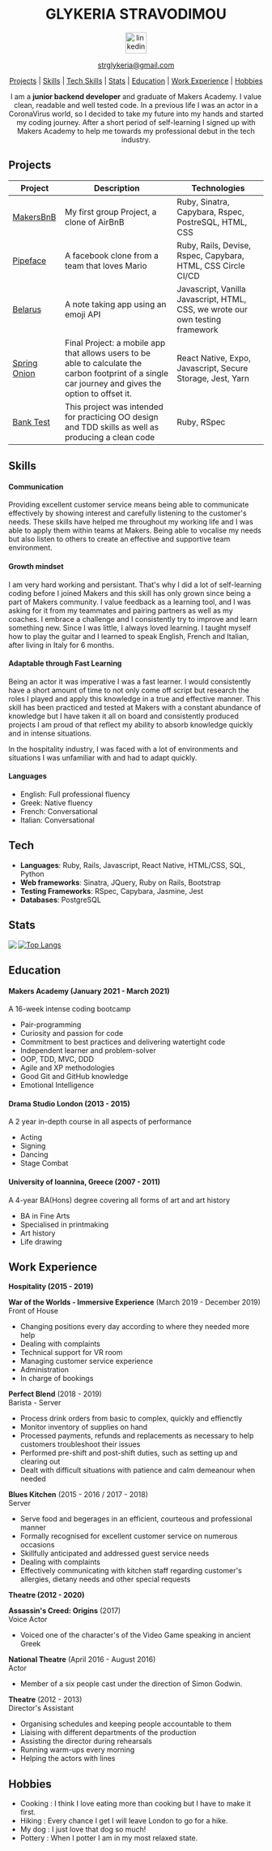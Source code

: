 <div align='center'>

# GLYKERIA STRAVODIMOU

<a href='https://www.linkedin.com/in/glykeria-stravodimou-0ab199209/'>
<img src="https://www.iconfinder.com/data/icons/free-social-icons/67/linkedin_circle_color-512.png" alt="linkedin" hspace="50" height="42" width="42"></a>

<a>strglykeria@gmail.com</a>

[Projects](#projects) | [Skills](#skills) | [Tech Skills](#tech) | [Stats](#stats) | [Education](#education) | [Work Experience](#work-experience) | [Hobbies](#hobbies)

I am a **junior backend developer** and graduate of Makers Academy. I value clean, readable and well tested code. In a previous life I was an actor in a CoronaVirus world, so I decided to take my future into my hands and started my coding journey. After a short period of self-learning I signed up with Makers Academy to help me towards my professional debut in the tech industry.

</div>

## Projects

| Project                                                              | Description                                                                                                                                           | Technologies                                                                  |
| -------------------------------------------------------------------- | ----------------------------------------------------------------------------------------------------------------------------------------------------- | ----------------------------------------------------------------------------- |
| [MakersBnB](https://github.com/GlykeriaStr/MakersBnB)                | My first group Project, a clone of AirBnB                                                                                                             | Ruby, Sinatra, Capybara, Rspec, PostreSQL, HTML, CSS                          |
| [Pipeface](https://github.com/GlykeriaStr/acebook--Pipeface-)        | A facebook clone from a team that loves Mario                                                                                                         | Ruby, Rails, Devise, Rspec, Capybara, HTML, CSS Circle CI/CD                  |
| [Belarus](https://github.com/GlykeriaStr/belarus)                    | A note taking app using an emoji API                                                                                                                  | Javascript, Vanilla Javascript, HTML, CSS, we wrote our own testing framework |
| [Spring Onion](https://github.com/GlykeriaStr/SmellsLikeGreenSpirit) | Final Project: a mobile app that allows users to be able to calculate the carbon footprint of a single car journey and gives the option to offset it. | React Native, Expo, Javascript, Secure Storage, Jest, Yarn                    |
| [Bank Test](https://github.com/GlykeriaStr/Bank_Tech_Test)           | This project was intended for practicing OO design and TDD skills as well as producing a clean code                                                   | Ruby, RSpec                                                                   |

## Skills

#### **Communication**

Providing excellent customer service means being able to communicate effectively by showing interest and carefully listening to the customer's needs. These skills have helped me throughout my working life and I was able to apply them within teams at Makers. Being able to vocalise my needs but also listen to others to create an effective and supportive team environment.

#### **Growth mindset**

I am very hard working and persistant. That's why I did a lot of self-learning coding before I joined Makers and this skill has only grown since being a part of Makers community. I value feedback as a learning tool, and I was asking for it from my teammates and pairing partners as well as my coaches. I embrace a challenge and I consistently try to improve and learn something new. Since I was little, I always loved learning. I taught myself how to play the guitar and I learned to speak English, French and Italian, after living in Italy for 6 months.

#### **Adaptable through Fast Learning**

Being an actor it was imperative I was a fast learner. I would consistently have a short amount of time to not only come off script but research the roles I played and apply this knowledge in a true and effective manner. This skill has been practiced and tested at Makers with a constant abundance of knowledge but I have taken it all on board and consistently produced projects I am proud of that reflect my ability to absorb knowledge quickly and in intense situations.

In the hospitality industry, I was faced with a lot of environments and situations I was unfamiliar with and had to adapt quickly.

#### Languages

- English: Full professional fluency
- Greek: Native fluency
- French: Conversational
- Italian: Conversational

## Tech

- **Languages**: Ruby, Rails, Javascript, React Native, HTML/CSS, SQL, Python
- **Web frameworks**: Sinatra, JQuery, Ruby on Rails, Bootstrap
- **Testing Frameworks**: RSpec, Capybara, Jasmine, Jest
- **Databases**: PostgreSQL

## Stats

<a href="https://github-readme-stats.vercel.app/api?username=GlykeriaStr&show_icons=true&theme=radical">
  <img  align="left" src="https://github-readme-stats.vercel.app/api?username=GlykeriaStr&show_icons=true&theme=radical" />
</a>

[![Top Langs](https://github-readme-stats.vercel.app/api/top-langs/?username=glykeriastr&show_icons=true&theme=radical&hide=shell)](https://github.com/glykeriastr/github-readme-stats)

## Education

#### Makers Academy (January 2021 - March 2021)

A 16-week intense coding bootcamp

- Pair-programming
- Curiosity and passion for code
- Commitment to best practices and delivering watertight code
- Independent learner and problem-solver
- OOP, TDD, MVC, DDD
- Agile and XP methodologies
- Good Git and GitHub knowledge
- Emotional Intelligence

#### Drama Studio London (2013 - 2015)

A 2 year in-depth course in all aspects of performance

- Acting
- Signing
- Dancing
- Stage Combat

#### University of Ioannina, Greece (2007 - 2011)

A 4-year BA(Hons) degree covering all forms of art and art history

- BA in Fine Arts
- Specialised in printmaking
- Art history
- Life drawing

## Work Experience

**Hospitality (2015 - 2019)**

**War of the Worlds - Immersive Experience** (March 2019 - December 2019)  
Front of House

- Changing positions every day according to where they needed more help
- Dealing with complaints
- Technical support for VR room
- Managing customer service experience
- Administration
- In charge of bookings

**Perfect Blend** (2018 - 2019)  
Barista - Server

- Process drink orders from basic to complex, quickly and effienctly
- Monitor inventory of supplies on hand
- Processed payments, refunds and replacements as necessary to help customers troubleshoot their issues
- Performed pre-shift and post-shift duties, such as setting up and clearing out
- Dealt with difficult situations with patience and calm demeanour when needed

**Blues Kitchen** (2015 - 2016 / 2017 - 2018)  
Server

- Serve food and begerages in an efficient, courteous and professional manner
- Formally recognised for excellent customer service on numerous occasions
- Skillfully anticipated and addressed guest service needs
- Dealing with complaints
- Effectively communicating with kitchen staff regarding customer's allergies, dietany needs and other special requests

**Theatre (2012 - 2020)**

**Assassin's Creed: Origins** (2017)  
Voice Actor

- Voiced one of the character's of the Video Game speaking in ancient Greek

**National Theatre** (April 2016 - August 2016)  
Actor

- Member of a six people cast under the direction of Simon Godwin.

**Theatre** (2012 - 2013)  
Director's Assistant

- Organising schedules and keeping people accountable to them
- Liaising with different departments of the production
- Assisting the director during rehearsals
- Running warm-ups every morning
- Helping the actors with lines

## Hobbies

- Cooking : I think I love eating more than cooking but I have to make it first.
- Hiking : Every chance I get I will leave London to go for a hike.
- My dog : I just love that dog so much!
- Pottery : When I potter I am in my most relaxed state.
